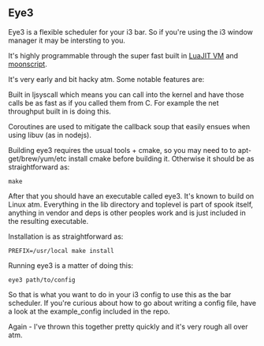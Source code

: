 ## Eye3

Eye3 is a flexible scheduler for your i3 bar. So if you're using the i3 window manager it may be intersting
to you.

It's highly programmable through the super fast built in [LuaJIT VM](http://luajit.org/) and [moonscript](https://github.com/leafo/moonscript).

It's very early and bit hacky atm. Some notable features are:

Built in ljsyscall which means you can call into the kernel and have those calls be as fast as if you called
them from C. For example the net throughput built in is doing this.

Coroutines are used to mitigate the callback soup that easily ensues when using libuv (as in nodejs).

Building eye3 requires the usual tools + cmake, so you may need to to apt-get/brew/yum/etc install cmake before
building it. Otherwise it should be as straightforward as:

```
make
```

After that you should have an executable called eye3. It's known to build on Linux atm.
Everything in the lib directory and toplevel is part of spook itself, anything in vendor and deps
is other peoples work and is just included in the resulting executable.


Installation is as straightforward as:

```
PREFIX=/usr/local make install
```

Running eye3 is a matter of doing this:

```
eye3 path/to/config
```

So that is what you want to do in your i3 config to use this as the bar scheduler. If you're curious about
how to go about writing a config file, have a look at the example_config included in the repo.

Again - I've thrown this together pretty quickly and it's very rough all over atm.
